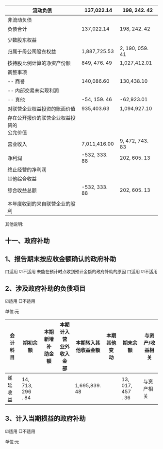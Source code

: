 | 流动负债                     | 137,022.14    | 198, 242. 42    |
|--------------------------|---------------|-----------------|
| 非流动负债                    |               |                 |
| 负债合计                     | 137,022.14    | 198, 242. 42    |
|                          |               |                 |
| 少数股东权益                   |               |                 |
| 归属于母公司股东权益               | 1,887,725.53  | 2, 190, 059. 41 |
| 按持股比例计算的净资产份额            | 849, 476. 49  | 1,027,412.01    |
| 调整事项                     |               |                 |
| -- 商誉                    | 140,086.60    | 130,438.10      |
| -- 内部交易未实现利润             |               |                 |
| -- 真他                    | -54, 159. 46  | -62,923.01      |
| 对联营企业权益投资的账面价值           | 935,403.63    | 1,094,927.10    |
| 存在公开报价的联营企业权益投资的<br>公允价值 |               |                 |
| 营业收入                     | 7,011,416.00  | 9, 472, 743. 83 |
| 净利润                      | -532, 333. 88 | 202, 605. 13    |
| 终止经营的净利润                 |               |                 |
| 其他综合收益                   |               |                 |
| 综合收益总额                   | -532, 333. 88 | 202, 605. 13    |
|                          |               |                 |
| 本年度收到的来自联营企业的股利          |               |                 |

其他说明:

## 十一、政府补助

## 1、报告期末按应收金额确认的政府补助

口适用 ☑不适用 未能在预计时点收到预计金额的政府补助的原因 口适用 ☑不适用

## 2、涉及政府补助的负债项目

☑适用 □不适用

单位:元

| 会计科目 | 期初余额                 | 本期新增补<br>助金额 | 本期计入营<br>业外收入金<br>部 | 本期转入其<br>他收益金额   | 本期其他变<br>动 | 期末余额                 | 与资产/收<br>益相关 |
|------|----------------------|--------------|---------------------|------------------|------------|----------------------|--------------|
| 递延收益 | 14, 713, 296<br>. 84 |              |                     | 1,695,839.<br>48 |            | 13, 017, 457<br>. 36 | 与资产相关        |

## 3、计入当期损益的政府补助

☑适用 □不适用

单位:元